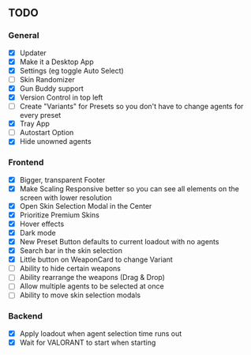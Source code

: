 ## TODO

### General

- [x] Updater
- [x] Make it a Desktop App
- [x] Settings (eg toggle Auto Select)
- [ ] Skin Randomizer
- [x] Gun Buddy support
- [x] Version Control in top left
- [ ] Create "Variants" for Presets so you don't have to change agents for every preset
- [x] Tray App
- [ ] Autostart Option
- [x] Hide unowned agents

### Frontend

- [x] Bigger, transparent Footer
- [x] Make Scaling Responsive better so you can see all elements on the screen with lower resolution
- [x] Open Skin Selection Modal in the Center
- [x] Prioritize Premium Skins
- [x] Hover effects
- [x] Dark mode
- [x] New Preset Button defaults to current loadout with no agents
- [x] Search bar in the skin selection
- [x] Little button on WeaponCard to change Variant
- [ ] Ability to hide certain weapons
- [ ] Ability rearrange the weapons (Drag & Drop)
- [ ] Allow multiple agents to be selected at once
- [ ] Ability to move skin selection modals

### Backend

- [x] Apply loadout when agent selection time runs out
- [x] Wait for VALORANT to start when starting 
